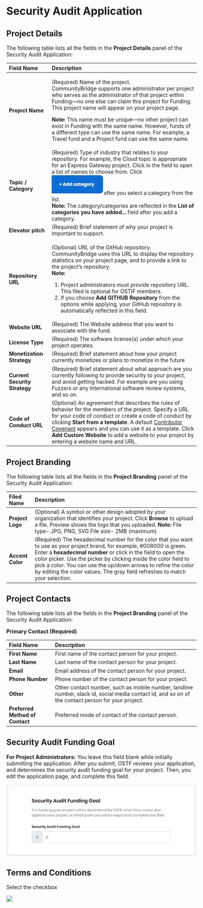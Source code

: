 # Security Audit Application

## Project Details <a id="ProjectApplicationForm-ProjectDetails"></a>

The following table lists all the fields in the **Project Details** panel of the Security Audit Application:

<table>
  <thead>
    <tr>
      <th style="text-align:left">Field Name</th>
      <th style="text-align:left">Description</th>
    </tr>
  </thead>
  <tbody>
    <tr>
      <td style="text-align:left"><b>Project Name</b>
      </td>
      <td style="text-align:left">
        <p>(Required) Name of the project.
          <br />CommunityBridge supports one administrator per project who serves as the
          administrator of that project within Funding&#x2014;no one else can claim
          this project for Funding. This project name will appear on your project
          page.</p>
        <p><b>Note: </b>This name must be unique&#x2014;no other project can exist
          in Funding with the same name. However, funds of a different type can use
          the same name. For example, a Travel fund and a Project fund can use the
          same name.</p>
      </td>
    </tr>
    <tr>
      <td style="text-align:left"><b>Topic / Category</b> 
      </td>
      <td style="text-align:left">(Required) Type of industry that relates to your repository. For example,
        the Cloud topic is appropriate for an Express Gateway project. Click in
        the field to open a list of names to choose from. Click
        <img src="../../.gitbook/assets/7418620.jpg"
        alt/>after you select a category from the list.
        <br /><b>Note:</b> The category/categories are reflected in the <b>List of categories you have added...</b> field
        after you add a category.</td>
    </tr>
    <tr>
      <td style="text-align:left"><b>Elevator pitch</b> 
      </td>
      <td style="text-align:left">(Required) Brief statement of why your project is important to support.</td>
    </tr>
    <tr>
      <td style="text-align:left"><b>Repository URL</b>
      </td>
      <td style="text-align:left">
        <p>(Optional) URL of the GitHub repository.
          <br />CommunityBridge uses this URL to display the repository statistics on
          your project page, and to provide a link to the project&#x2019;s repository.
          <br
          /><b>Note:</b> 
        </p>
        <ol>
          <li>Project administrators must provide repository URL. This filed is optional
            for OSTIF members.</li>
          <li>If you choose <b>Add GITHUB Repository </b>from the options while applying,
            your GitHub repository is automatically reflected in this field.</li>
        </ol>
      </td>
    </tr>
    <tr>
      <td style="text-align:left"><b>Website URL</b>
      </td>
      <td style="text-align:left">(Required) The Website address that you want to associate with the fund.</td>
    </tr>
    <tr>
      <td style="text-align:left"><b>License Type</b>
      </td>
      <td style="text-align:left">(Required) The software license(s) under which your project operates.</td>
    </tr>
    <tr>
      <td style="text-align:left"><b>Monetization Strategy</b>
      </td>
      <td style="text-align:left">(Required) Brief statement about how your project currently monetizes
        or plans to monetize in the future</td>
    </tr>
    <tr>
      <td style="text-align:left"><b>Current Security Strategy</b>
      </td>
      <td style="text-align:left">(Required) Brief statement about what approach are you currently following
        to provide security to your project, and avoid getting hacked. For example
        are you using Fuzzers or any International software review systems, and
        so on.</td>
    </tr>
    <tr>
      <td style="text-align:left"><b>Code of Conduct URL</b>
      </td>
      <td style="text-align:left">(Optional) An agreement that describes the rules of behavior for the members
        of the project. Specify a URL for your code of conduct or create a code
        of conduct by clicking <b>Start from a template</b>. A default <a href="https://www.contributor-covenant.org/version/1/4/code-of-conduct">Contributor Covenant</a> appears
        and you can use it as a template. Click <b>Add Custom Website</b> to add
        a website to your project by entering a website name and URL.</td>
    </tr>
  </tbody>
</table>

## Project Branding

The following table lists all the fields in the **Project Branding** panel of the Security Audit Application:

| Filed Name | Description |
| :--- | :--- |
| **Project Logo** | \(Optional\) A symbol or other design adopted by your organization that identifies your project. Click **Browse** to upload a file. Preview shows the logo that you uploaded. **Note:** File type- JPG, PNG, SVG File size- 2MB \(maximum\) |
| **Accent Color** | \(Required\) The hexadecimal number for the color that you want to use as your project brand, for example, \#008000 is green. Enter a **hexadecimal number** or click in the field to open the color picker. Use the picker by clicking inside the color field to pick a color. You can use the up/down arrows to refine the color by editing the color values. The gray field refreshes to match your selection. |

## Project Contacts

The following table lists all the fields in the **Project Branding** panel of the Security Audit Application:

**Primary Contact \(Required\)**

| **Field Name** | **Description** |
| :--- | :--- |
| **First Name** | First name of the contact person for your project. |
| **Last Name** | Last name of the contact person for your project. |
| **Email** | Email address of the contact person for your project. |
| **Phone Number** | Phone number of the contact person for your project. |
| **Other** | Other contact number, such as mobile number, landline number, slack id, social media contact id, and so on of the contact person for your project. |
| **Preferred Method of Contact** | Preferred mode of contact of the contact person. |

## Security Audit Funding Goal

**For Project Administrators:** You leave this field blank while initially submitting the application. After you submit, OSTF reviews your application, and determines the security audit funding goal for your project. Then, you edit the application page, and complete this field.

![security audit funding goal](../../.gitbook/assets/security-audit-funding-goal.png)

## Terms and Conditions <a id="ProjectApplicationForm-TermsandConditions"></a>

Select the checkbox

![](https://gblobscdn.gitbook.com/assets%2Flinux-foundation-documentation%2F-M2D_dS1B24qzcG9ihj9%2F-M2DaMsMo1_dQxKyDVOA%2F7418615.png?alt=media)



